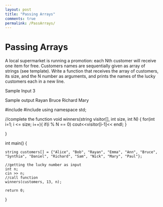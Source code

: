 ```yaml
---
layout: post
title: "Passing Arrays"
comments: true
permalink: /PassArrays/
---
```

# Passing Arrays
A local supermarket is running a promotion: each Nth customer will receive one item for free. Customers names are sequentially given as array of strings (see template).
Write a function that receives the array of customers, its size, and the N number as arguments, and  prints the names of the lucky customers each in a new line.

Sample Input
3

Sample output
Rayan
Bruce
Richard
Mary

#include <iostream>
#include <string>
using namespace std;

//complete the function
void winners(string visitor[], int size, int N) {
    for(int i=1; i <= size; i++){
    if(i % N == 0)
    cout<<visitor[i-1]<< endl;
}

}

int main() {

    string customers[] = {"Alice", "Bob", "Rayan", "Emma", "Ann", "Bruce", "Synthia", "Daniel", "Richard", "Sam", "Nick", "Mary", "Paul"};

    //getting the lucky number as input
    int n;
    cin >> n;
    //call function
    winners(customers, 13, n);
    
    return 0;
}
